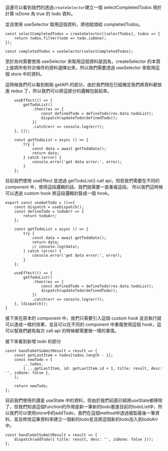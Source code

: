 這邊可以看到我們的透過`createSelector`建立一個 selectCompletedTodos 用於計算 isDone 為 true 的 todo 資料。

並且使用 useSelector 取用這個資料，將他賦值給 completedTodos。

```
const selectCompletedTodos = createSelector([selectTodos], todos => {
    return todos.filter(todo => todo.isDone);
});

const completedTodos = useSelector(selectCompletedTodos);
```

至於為何需要使用 useSelector 來取用這個資料是因為，createSelector 的本質上是將所有符合條件的資料選擇出來，所以我們需要透過 useSelector 來取用這個 store 中的資料。

這時候我們可以看到剛剛 getAPI 的部分，由於我們現在已經確定我們將資料都放進 redux 了，所以我們可以將這部分的邏輯包裝起來。

```
    useEffect(() => {
        getTodoList()
            .then(res => {
                const definedTodo = defineTodo(res.data.todoList);
                dispatch(updateTodo(definedTodo));
            })
            .catch(err => console.log(err));
    }, []);

    const getTodoList = async () => {
        try {
            const data = await getTodoData();
            return data;
        } catch (error) {
            console.error('get data error:', error);
        }
    };
```

目前我們使用 useEffect 並透過 getTodoList() call api，但若我們需要在不同的 component 中，使用這段邏輯的話，我們就需要一直重複這段。
所以我們這時候可以透過 custom hook 將這段邏輯封裝成一個 hook。

```
export const useGetTodo = ()=>{
    const dispatch = useDispatch();
    const defineTodo = todoArr => {
        return todoArr;
    };

    const getTodoList = async () => {
        try {
            const data = await getTodoData();
            return data;
            // console.log(data);
        } catch (error) {
            console.error('get data error:', error);
        }
    };

    useEffect(() => {
        getTodoList()
            .then(res => {
                const definedTodo = defineTodo(res.data.todoList);
                dispatch(updateTodo(definedTodo));
            })
            .catch(err => console.log(err));
    }, [dispatch]);
}
```

接下來在原本的 component 中，我們只需要引入這個 custom hook 並且執行就可以達成一樣的效果，並且可以在不同的 component 中重複使用這個 hook，這可以幫我們避免每次 call api 的時候都需要做一樣的事情。

接下來看到新增 todo 的部分

```
const handleGetSubmitResult = result => {
    const getLastItem = todos[todos.length - 1];
    const newTodo = [
        ...todos,
        { ...getLastItem, id: getLastItem.id + 1, title: result, desc: '', isDone: false },
    ];

    return newTodo;
};
```

目前我們使用的還是 useState 中的資料，但由於我們前面已經將useState都移除了，但我們知道這個function的作用是新一筆新的todo塞進目前的todoList中，所以我們可以使用store中的addTodo，我們在這個method中透過複製最後一筆資料，並且修改這筆資料來建立一個新的todo並且將這個新的todo加入到todoArr中。

```
const handleGetSubmitResult = result => {
    dispatch(addTodo({ title: result, desc: '', isDone: false }));
};
```
